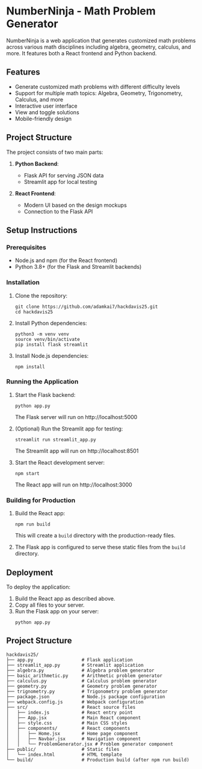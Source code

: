 # NumberNinja - Math Problem Generator

NumberNinja is a web application that generates customized math problems across various math disciplines including algebra, geometry, calculus, and more. It features both a React frontend and Python backend.

## Features

- Generate customized math problems with different difficulty levels
- Support for multiple math topics: Algebra, Geometry, Trigonometry, Calculus, and more
- Interactive user interface
- View and toggle solutions
- Mobile-friendly design

## Project Structure

The project consists of two main parts:

1. **Python Backend**:
   - Flask API for serving JSON data
   - Streamlit app for local testing

2. **React Frontend**:
   - Modern UI based on the design mockups
   - Connection to the Flask API

## Setup Instructions

### Prerequisites

- Node.js and npm (for the React frontend)
- Python 3.8+ (for the Flask and Streamlit backends)

### Installation

1. Clone the repository:
   ```
   git clone https://github.com/adamkai7/hackdavis25.git
   cd hackdavis25
   ```

2. Install Python dependencies:
   ```
   python3 -m venv venv
   source venv/bin/activate
   pip install flask streamlit
   ```

3. Install Node.js dependencies:
   ```
   npm install
   ```

### Running the Application

1. Start the Flask backend:
   ```
   python app.py
   ```
   The Flask server will run on http://localhost:5000

2. (Optional) Run the Streamlit app for testing:
   ```
   streamlit run streamlit_app.py
   ```
   The Streamlit app will run on http://localhost:8501

3. Start the React development server:
   ```
   npm start
   ```
   The React app will run on http://localhost:3000

### Building for Production

1. Build the React app:
   ```
   npm run build
   ```
   This will create a `build` directory with the production-ready files.

2. The Flask app is configured to serve these static files from the `build` directory.

## Deployment

To deploy the application:

1. Build the React app as described above.
2. Copy all files to your server.
3. Run the Flask app on your server:
   ```
   python app.py
   ```

## Project Structure

```
hackdavis25/
├── app.py                  # Flask application
├── streamlit_app.py        # Streamlit application
├── algebra.py              # Algebra problem generator
├── basic_arithmetic.py     # Arithmetic problem generator
├── calculus.py             # Calculus problem generator
├── geometry.py             # Geometry problem generator
├── trignometry.py          # Trigonometry problem generator
├── package.json            # Node.js package configuration
├── webpack.config.js       # Webpack configuration
├── src/                    # React source files
│   ├── index.js            # React entry point
│   ├── App.jsx             # Main React component
│   ├── style.css           # Main CSS styles
│   ├── components/         # React components
│   │   ├── Home.jsx        # Home page component
│   │   ├── Navbar.jsx      # Navigation component
│   │   └── ProblemGenerator.jsx # Problem generator component
├── public/                 # Static files
│   └── index.html          # HTML template
└── build/                  # Production build (after npm run build)
```